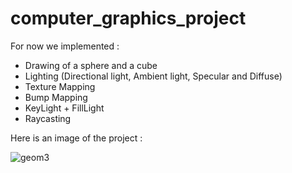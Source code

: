 # computer_graphics_project

For now we implemented :
  - Drawing of a sphere and a cube
  - Lighting (Directional light, Ambient light, Specular and Diffuse)
  - Texture Mapping
  - Bump Mapping
  - KeyLight + FillLight
  - Raycasting
  
Here is an image of the project :

![geom3](https://user-images.githubusercontent.com/91250466/199303262-b940e1da-8af4-4720-808a-b1ba9b751ccc.PNG)
